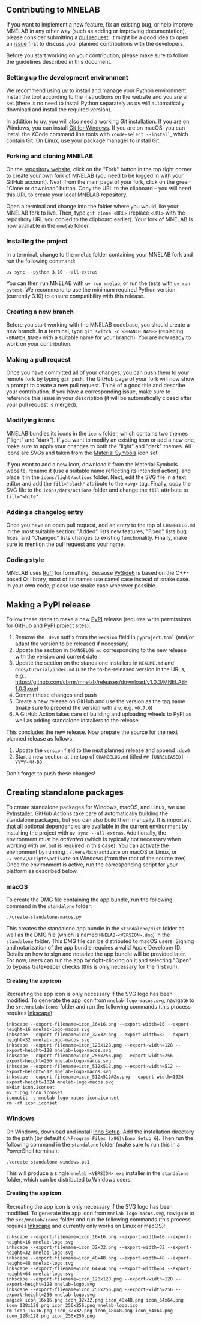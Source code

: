 ## Contributing to MNELAB

If you want to implement a new feature, fix an existing bug, or help improve MNELAB in any other way (such as adding or improving documentation), please consider submitting a [pull request](https://github.com/cbrnr/mnelab/pulls). It might be a good idea to open an [issue](https://github.com/cbrnr/mnelab/issues) first to discuss your planned contributions with the developers.

Before you start working on your contribution, please make sure to follow the guidelines described in this document.


### Setting up the development environment

We recommend using [uv](https://docs.astral.sh/uv/) to install and manage your Python environment. Install the tool according to the instructions on the website and you are all set (there is no need to install Python separately as uv will automatically download and install the required version).

In addition to uv, you will also need a working [Git](https://git-scm.com/) installation. If you are on Windows, you can install [Git for Windows](https://gitforwindows.org/). If you are on macOS, you can install the XCode command line tools with `xcode-select --install`, which contain Git. On Linux, use your package manager to install Git.


### Forking and cloning MNELAB

On the [repository website](https://github.com/cbrnr/mnelab), click on the "Fork" button in the top right corner to create your own fork of MNELAB (you need to be logged in with your GitHub account). Next, from the main page of your fork, click on the green "Clone or download" button. Copy the URL to the clipboard – you will need this URL to create your local MNELAB repository.

Open a terminal and change into the folder where you would like your MNELAB fork to live. Then, type `git clone <URL>` (replace `<URL>` with the repository URL you copied to the clipboard earlier). Your fork of MNELAB is now available in the `mnelab` folder.


### Installing the project

In a terminal, change to the `mnelab` folder containing your MNELAB fork and run the following command:

```
uv sync --python 3.10 --all-extras
```

You can then run MNELAB with `uv run mnelab`, or run the tests with `uv run pytest`. We recommend to use the minimum required Python version (currently 3.10) to ensure compatibility with this release.


### Creating a new branch

Before you start working with the MNELAB codebase, you should create a new branch. In a terminal, type `git switch -c <BRANCH_NAME>` (replacing `<BRANCH_NAME>` with a suitable name for your branch). You are now ready to work on your contribution.


### Making a pull request

Once you have committed all of your changes, you can push them to your remote fork by typing `git push`. The GitHub page of your fork will now show a prompt to create a new pull request. Think of a good title and describe your contribution. If you have a corresponding issue, make sure to reference this issue in your description (it will be automatically closed after your pull request is merged).


### Modifying icons

MNELAB bundles its icons in the `icons` folder, which contains two themes ("light" and "dark"). If you want to modify an existing icon or add a new one, make sure to apply your changes to both the "light" and "dark" themes. All icons are SVGs and taken from the [Material Symbols](https://fonts.google.com/icons) icon set.

If you want to add a new icon, download it from the Material Symbols website, rename it (use a suitable name reflecting its intended action), and place it in the `icons/light/actions` folder. Next, edit the SVG file in a text editor and add the `fill="black"` attribute to the `<svg>` tag. Finally, copy the SVG file to the `icons/dark/actions` folder and change the `fill` attribute to `fill="white"`.


### Adding a changelog entry

Once you have an open pull request, add an entry to the top of `CHANGELOG.md` in the most suitable section: "Added" lists new features, "Fixed" lists bug fixes, and "Changed" lists changes to existing functionality. Finally, make sure to mention the pull request and your name.


### Coding style

MNELAB uses [Ruff](https://docs.astral.sh/ruff/formatter/) for formatting. Because [PySide6](https://doc.qt.io/qtforpython-6/index.html) is based on the C++-based Qt library, most of its names use camel case instead of snake case. In your own code, please use snake case wherever possible.


## Making a PyPI release

Follow these steps to make a new [PyPI](https://pypi.org/project/mnelab/) release (requires write permissions for GitHub and PyPI project sites):

1. Remove the `.dev0` suffix from the `version` field in `pyproject.toml` (and/or adapt the version to be released if necessary)
2. Update the section in `CHANGELOG.md` corresponding to the new release with the version and current date
3. Update the section on the standalone installers in `README.md` and `docs/tutorial/index.md` (use the to-be-released version in the URLs, e.g., https://github.com/cbrnr/mnelab/releases/download/v1.0.3/MNELAB-1.0.3.exe)
4. Commit these changes and push
5. Create a new release on GitHub and use the version as the tag name (make sure to prepend the version with a `v`, e.g. `v0.7.0`)
6. A GitHub Action takes care of building and uploading wheels to PyPI as well as adding standalone installers to the release

This concludes the new release. Now prepare the source for the next planned release as follows:

1. Update the `version` field to the next planned release and append `.dev0`
2. Start a new section at the top of `CHANGELOG.md` titled `## [UNRELEASED] - YYYY-MM-DD`

Don't forget to push these changes!


## Creating standalone packages

To create standalone packages for Windows, macOS, and Linux, we use [PyInstaller](https://www.pyinstaller.org/). GitHub Actions take care of automatically building the standalone packages, but you can also build them manually. It is important that all optional dependencies are available in the current environment by installing the project with `uv sync --all-extras`. Additionally, the environment must be *activated* (which is typically not necessary when working with uv, but is required in this case). You can activate the environment by running `./.venv/bin/activate` on macOS or Linux, or `.\.venv\Scripts\activate` on Windows (from the root of the source tree). Once the environment is active, run the corresponding script for your platform as described below.


### macOS

To create the DMG file containing the app bundle, run the following command in the `standalone` folder:

```
./create-standalone-macos.py
```

This creates the standalone app bundle in the `standalone/dist` folder as well as the DMG file (which is named `MNELAB-<VERSION>.dmg`) in the `standalone` folder. This DMG file can be distributed to macOS users. Signing and notarization of the app bundle requires a valid Apple Developer ID. Details on how to sign and notarize the app bundle will be provided later. For now, users can run the app by right-clicking on it and selecting "Open" to bypass Gatekeeper checks (this is only necessary for the first run).


#### Creating the app icon

Recreating the app icon is only necessary if the SVG logo has been modified. To generate the app icon from `mnelab-logo-macos.svg`, navigate to the `src/mnelab/icons` folder and run the following commands (this process requires [Inkscape](https://inkscape.org/)):

```
inkscape --export-filename=icon_16x16.png --export-width=16 --export-height=16 mnelab-logo-macos.svg
inkscape --export-filename=icon_32x32.png --export-width=32 --export-height=32 mnelab-logo-macos.svg
inkscape --export-filename=icon_128x128.png --export-width=128 --export-height=128 mnelab-logo-macos.svg
inkscape --export-filename=icon_256x256.png --export-width=256 --export-height=256 mnelab-logo-macos.svg
inkscape --export-filename=icon_512x512.png --export-width=512 --export-height=512 mnelab-logo-macos.svg
inkscape --export-filename=icon_512x512@2x.png --export-width=1024 --export-height=1024 mnelab-logo-macos.svg
mkdir icon.iconset
mv *.png icon.iconset
iconutil -c mnelab-logo-macos icon.iconset
rm -rf icon.iconset
```


### Windows

On Windows, download and install [Inno Setup](https://jrsoftware.org/isinfo.php). Add the installation directory to the path (by default `C:\Program Files (x86)\Inno Setup 6`). Then run the following command in the `standalone` folder (make sure to run this in a PowerShell terminal):

```
.\create-standalone-windows.ps1
```

This will produce a single `mnelab-<VERSION>.exe` installer in the `standalone` folder, which can be distributed to Windows users.


#### Creating the app icon

Recreating the app icon is only necessary if the SVG logo has been modified. To generate the app icon from `mnelab-logo-macos.svg`, navigate to the `src/mnelab/icons` folder and run the following commands (this process requires [Inkscape](https://inkscape.org/) and currently only works on Linux or macOS):

```
inkscape --export-filename=icon_16x16.png --export-width=16 --export-height=16 mnelab-logo.svg
inkscape --export-filename=icon_32x32.png --export-width=32 --export-height=32 mnelab-logo.svg
inkscape --export-filename=icon_48x48.png --export-width=48 --export-height=48 mnelab-logo.svg
inkscape --export-filename=icon_64x64.png --export-width=64 --export-height=64 mnelab-logo.svg
inkscape --export-filename=icon_128x128.png --export-width=128 --export-height=128 mnelab-logo.svg
inkscape --export-filename=icon_256x256.png --export-width=256 --export-height=256 mnelab-logo.svg
magick icon_16x16.png icon_32x32.png icon_48x48.png icon_64x64.png icon_128x128.png icon_256x256.png mnelab-logo.ico
rm icon_16x16.png icon_32x32.png icon_48x48.png icon_64x64.png icon_128x128.png icon_256x256.png
```
